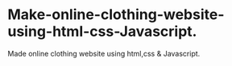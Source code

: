 # Make-online-clothing-website-using-html-css-Javascript.
Made online clothing website using html,css &amp; Javascript.
